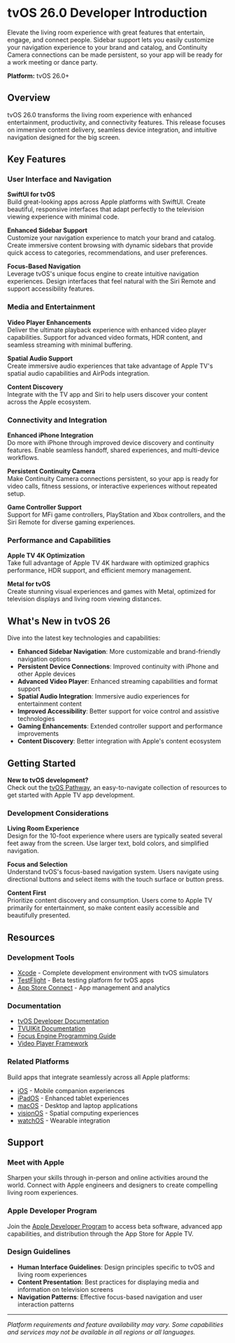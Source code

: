 # tvOS 26.0 Developer Introduction

Elevate the living room experience with great features that entertain, engage, and connect people. Sidebar support lets you easily customize your navigation experience to your brand and catalog, and Continuity Camera connections can be made persistent, so your app will be ready for a work meeting or dance party.

**Platform:** tvOS 26.0+

## Overview

tvOS 26.0 transforms the living room experience with enhanced entertainment, productivity, and connectivity features. This release focuses on immersive content delivery, seamless device integration, and intuitive navigation designed for the big screen.

## Key Features

### User Interface and Navigation

**SwiftUI for tvOS**  
Build great-looking apps across Apple platforms with SwiftUI. Create beautiful, responsive interfaces that adapt perfectly to the television viewing experience with minimal code.

**Enhanced Sidebar Support**  
Customize your navigation experience to match your brand and catalog. Create immersive content browsing with dynamic sidebars that provide quick access to categories, recommendations, and user preferences.

**Focus-Based Navigation**  
Leverage tvOS's unique focus engine to create intuitive navigation experiences. Design interfaces that feel natural with the Siri Remote and support accessibility features.

### Media and Entertainment

**Video Player Enhancements**  
Deliver the ultimate playback experience with enhanced video player capabilities. Support for advanced video formats, HDR content, and seamless streaming with minimal buffering.

**Spatial Audio Support**  
Create immersive audio experiences that take advantage of Apple TV's spatial audio capabilities and AirPods integration.

**Content Discovery**  
Integrate with the TV app and Siri to help users discover your content across the Apple ecosystem.

### Connectivity and Integration

**Enhanced iPhone Integration**  
Do more with iPhone through improved device discovery and continuity features. Enable seamless handoff, shared experiences, and multi-device workflows.

**Persistent Continuity Camera**  
Make Continuity Camera connections persistent, so your app is ready for video calls, fitness sessions, or interactive experiences without repeated setup.

**Game Controller Support**  
Support for MFi game controllers, PlayStation and Xbox controllers, and the Siri Remote for diverse gaming experiences.

### Performance and Capabilities

**Apple TV 4K Optimization**  
Take full advantage of Apple TV 4K hardware with optimized graphics performance, HDR support, and efficient memory management.

**Metal for tvOS**  
Create stunning visual experiences and games with Metal, optimized for television displays and living room viewing distances.

## What's New in tvOS 26

Dive into the latest key technologies and capabilities:

- **Enhanced Sidebar Navigation**: More customizable and brand-friendly navigation options
- **Persistent Device Connections**: Improved continuity with iPhone and other Apple devices  
- **Advanced Video Player**: Enhanced streaming capabilities and format support
- **Spatial Audio Integration**: Immersive audio experiences for entertainment content
- **Improved Accessibility**: Better support for voice control and assistive technologies
- **Gaming Enhancements**: Extended controller support and performance improvements
- **Content Discovery**: Better integration with Apple's content ecosystem

## Getting Started

**New to tvOS development?**  
Check out the [tvOS Pathway](https://developer.apple.com/tvos/), an easy-to-navigate collection of resources to get started with Apple TV app development.

### Development Considerations

**Living Room Experience**  
Design for the 10-foot experience where users are typically seated several feet away from the screen. Use larger text, bold colors, and simplified navigation.

**Focus and Selection**  
Understand tvOS's focus-based navigation system. Users navigate using directional buttons and select items with the touch surface or button press.

**Content First**  
Prioritize content discovery and consumption. Users come to Apple TV primarily for entertainment, so make content easily accessible and beautifully presented.

## Resources

### Development Tools
- [Xcode](https://developer.apple.com/xcode/) - Complete development environment with tvOS simulators
- [TestFlight](https://developer.apple.com/testflight/) - Beta testing platform for tvOS apps
- [App Store Connect](https://developer.apple.com/app-store-connect/) - App management and analytics

### Documentation
- [tvOS Developer Documentation](https://developer.apple.com/documentation/tvos/)
- [TVUIKit Documentation](https://developer.apple.com/documentation/tvuikit/)
- [Focus Engine Programming Guide](https://developer.apple.com/documentation/uikit/focus-based_navigation/)
- [Video Player Framework](https://developer.apple.com/documentation/videoplayer/)

### Related Platforms
Build apps that integrate seamlessly across all Apple platforms:
- [iOS](iOS.md) - Mobile companion experiences
- [iPadOS](iPadOS.md) - Enhanced tablet experiences
- [macOS](macOS.md) - Desktop and laptop applications
- [visionOS](visionOS.md) - Spatial computing experiences
- [watchOS](watchOS.md) - Wearable integration

## Support

### Meet with Apple
Sharpen your skills through in-person and online activities around the world. Connect with Apple engineers and designers to create compelling living room experiences.

### Apple Developer Program
Join the [Apple Developer Program](Program.md) to access beta software, advanced app capabilities, and distribution through the App Store for Apple TV.

### Design Guidelines
- **Human Interface Guidelines**: Design principles specific to tvOS and living room experiences
- **Content Presentation**: Best practices for displaying media and information on television screens
- **Navigation Patterns**: Effective focus-based navigation and user interaction patterns

---

*Platform requirements and feature availability may vary. Some capabilities and services may not be available in all regions or all languages.*
